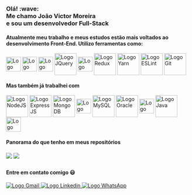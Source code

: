 <h3>Olá! :wave:<br/>Me chamo João Victor Moreira <br/>e sou um desenvolvedor Full-Stack</h3>
  
#### Atualmente meu trabalho e meus estudos estão mais voltados ao desenvolvimento Front-End. Utilizo ferramentas como:

<div style="display: inline_block">
  <img align="center" src="https://github.com/prplx/svg-logos/raw/master/svg/html5.svg" width="40" height="40" alt="Logo HTML5"></img>
  <img align="center" src="https://raw.githubusercontent.com/prplx/svg-logos/master/svg/css3.svg" width="40" height="40" alt="Logo CSS3"></img>
  <img align="center" src="https://github.com/prplx/svg-logos/raw/master/svg/javascript.svg" width="40" height="40" alt="Logo Javascript"></img>
  <img align="center" src="https://github.com/prplx/svg-logos/raw/master/svg/jquery.svg" width="60" height="60" alt="Logo JQuery"></img>
  <img align="center" src="https://github.com/prplx/svg-logos/raw/master/svg/react.svg" width="40" height="40" alt="Logo ReactJS"></img>
  <img align="center" src="https://github.com/prplx/svg-logos/raw/master/svg/redux.svg" width="60" height="60" alt="Logo Redux"></img>
  <img align="center" src="https://github.com/prplx/svg-logos/raw/master/svg/yarn.svg" width="60" height="60" alt="Logo Yarn"></img>
  <img align="center" src="https://github.com/prplx/svg-logos/raw/master/svg/eslint.svg" width="60" height="60" alt="Logo ESLint"></img>
  <img align="center" src="https://github.com/prplx/svg-logos/raw/master/svg/git.svg" width="60" height="60" alt="Logo Git"></img>
</div>

#### Mas também já trabalhei com

<div style="display: inline_block">
  <img align="center" src="https://github.com/prplx/svg-logos/raw/master/svg/nodejs.svg" width="60" height="60" alt="Logo NodeJS"></img>
  <img align="center" src="https://github.com/prplx/svg-logos/raw/master/svg/express.svg" width="60" height="60" alt="Logo ExpressJS"></img>
  <img align="center" src="https://github.com/prplx/svg-logos/raw/master/svg/mongodb.svg" width="60" height="60" alt="Logo MongoDB"></img>
  <img align="center" src="https://github.com/prplx/svg-logos/raw/master/svg/typescript-icon.svg" width="40" height="40" alt="Logo TypeScript"></img>
  <img align="center" src="https://www.svgrepo.com/show/303251/mysql-logo.svg" width="60" height="60" alt="Logo MySQL"></img>
  <img align="center" src="https://www.svgrepo.com/show/354152/oracle.svg" width="60" height="60" alt="Logo Oracle"></img>
  <img align="center" src="https://www.svgrepo.com/show/374016/python.svg" width="40" height="40" alt="Logo Python"></img>
  <img align="center" src="https://www.sonarqube.org/features/multi-languages/index/java-color.svg" width="60" height="60" alt="Logo Java"></img>
  <img align="center" src="https://codions.com/assets/img/technologies/flutter.svg" width="40" height="40" alt="Logo Flutter"></img>
</div>

#### Panorama do que tenho em meus repositórios

<img align="center" src="https://github-readme-stats.vercel.app/api/top-langs/?username=jvictorrm&theme=react&layout=compact"></img>
<img align="center" src="https://starchart.cc/jvictorrm/autoescola-jv.svg"></img>

##

#### Entre em contato comigo 😃

<div style="display: inline_block">
  <a href="mailto:jvrodriguesmoreira@gmail.com" target="_blank">
    <img src="https://img.shields.io/badge/Gmail-D14836?style=for-the-badge&logo=gmail&logoColor=white" alt="Logo Gmail"></img>
  </a>
    <a href="https://www.linkedin.com/in/jvictorrm/" target="_blank">
    <img src="https://img.shields.io/badge/LinkedIn-0077B5?style=for-the-badge&logo=linkedin&logoColor=white" alt="Logo Linkedin"></img>
  </a>  
  <a href="https://tinyurl.com/k9njjt3f" target="_blank">
    <img src="https://img.shields.io/badge/WhatsApp-25D366?style=for-the-badge&logo=whatsapp&logoColor=white" alt="Logo WhatsApp"></img>
  </a>  
</div>

 
